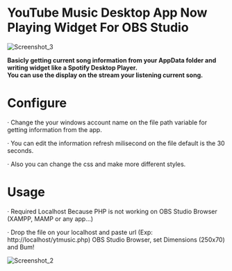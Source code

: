 # YouTube Music Desktop App Now Playing Widget For OBS Studio
![Screenshot_3](https://user-images.githubusercontent.com/35993608/123556842-376eb300-d796-11eb-9014-29ce077c211e.png)

<b> Basicly getting current song information from your AppData folder and writing widget like a Spotify Desktop Player. </b>
<br>
<b> You can use the display on the stream your listening current song. </b>

# Configure
<p> <span>&#183;</span> Change the your windows account name on the file path variable for getting information from the app.</p>
<p> <span>&#183;</span> You can edit the information refresh milisecond on the file default is the 30 seconds.</p>
<p> <span>&#183;</span> Also you can change the css and make more different styles.</p>

# Usage
<p> <span>&#183;</span> Required Localhost Because PHP is not working on OBS Studio Browser (XAMPP, MAMP or any app...) </p>
<p> <span>&#183;</span> Drop the file on your localhost and paste url (Exp: http://localhost/ytmusic.php) OBS Studio Browser, set Dimensions (250x70) and Bum! </p>

![Screenshot_2](https://user-images.githubusercontent.com/35993608/123557529-01333280-d79a-11eb-981d-c66cf6f5a6a7.png)
